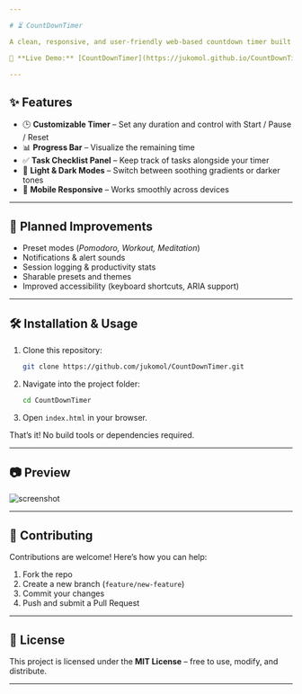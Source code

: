 ```yaml
---

# ⏳ CountDownTimer

A clean, responsive, and user-friendly web-based countdown timer built with **HTML, CSS, and JavaScript**. Use it for **study sessions, workouts, presentations, or daily productivity** — simple yet effective.

🔗 **Live Demo:** [CountDownTimer](https://jukomol.github.io/CountDownTimer/)

---
```


## ✨ Features

* 🕒 **Customizable Timer** – Set any duration and control with Start / Pause / Reset
* 📊 **Progress Bar** – Visualize the remaining time
* ✅ **Task Checklist Panel** – Keep track of tasks alongside your timer
* 🎨 **Light & Dark Modes** – Switch between soothing gradients or darker tones
* 📱 **Mobile Responsive** – Works smoothly across devices

---

## 🚀 Planned Improvements

* Preset modes (*Pomodoro, Workout, Meditation*)
* Notifications & alert sounds
* Session logging & productivity stats
* Sharable presets and themes
* Improved accessibility (keyboard shortcuts, ARIA support)

---

## 🛠️ Installation & Usage

1. Clone this repository:

   ```bash
   git clone https://github.com/jukomol/CountDownTimer.git
   ```
2. Navigate into the project folder:

   ```bash
   cd CountDownTimer
   ```
3. Open `index.html` in your browser.

That’s it! No build tools or dependencies required.

---

## 📷 Preview

![screenshot](https://github.com/user-attachments/assets/d30260c6-6358-45be-a663-cb291e51e57a)

---

## 🤝 Contributing

Contributions are welcome! Here’s how you can help:

1. Fork the repo
2. Create a new branch (`feature/new-feature`)
3. Commit your changes
4. Push and submit a Pull Request

---

## 📜 License

This project is licensed under the **MIT License** – free to use, modify, and distribute.

---


